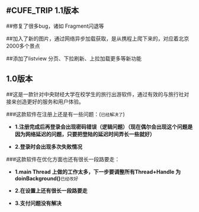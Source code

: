 #CUFE_TRIP
1.1版本
----

##修复了很多bug，诸如 Fragment闪退等

##加入了新的图片，通过网络异步加载获取，是从携程上爬下来的，对应着北京2000多个景点

##添加了listview 分页、下拉刷新、上拉加载更多等新功能

1.0版本
----

##这是一款针对中央财经大学在校学生的旅行出游软件，通过有效的与旅行社对接来创造更好的服务和用户体验。

###这款软件在注册上还是有一些问题：(`已经解决了`)

- **1.注册完成后再登录会出现密码错误（逻辑问题）（现在偶尔会出现这个问题是因为网络延迟的问题，只要把登陆的延迟时间弄长一些就好）**

- **2.登录时会出现多次失败情况**

###这款软件在优化方面也还有很长一段路要走：

- **1.main Thread 上做的工作太多，下一步要调整所有Thread+Handle 为 doinBackground()**`已经改好`

- **2.在设置上还有很长一段路要走**

- **3.支付问题没有解决**
